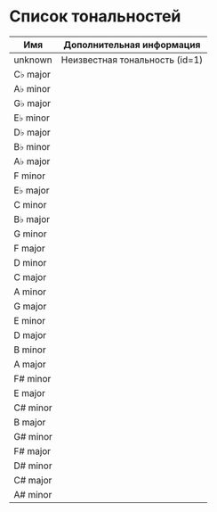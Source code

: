 # Список тональностей

| Имя      | Дополнительная информация      |
| -------- | ------------------------------ |
| unknown  | Неизвестная тональность (id=1) |
| C♭ major |                                |
| A♭ minor |                                |
| G♭ major |                                |
| E♭ minor |                                |
| D♭ major |                                |
| B♭ minor |                                |
| A♭ major |                                |
| F minor  |                                |
| E♭ major |                                |
| C minor  |                                |
| B♭ major |                                |
| G minor  |                                |
| F major  |                                |
| D minor  |                                |
| C major  |                                |
| A minor  |                                |
| G major  |                                |
| E minor  |                                |
| D major  |                                |
| B minor  |                                |
| A major  |                                |
| F# minor |                                |
| E major  |                                |
| C# minor |                                |
| B major  |                                |
| G# minor |                                |
| F# major |                                |
| D# minor |                                |
| C# major |                                |
| A# minor |                                |
